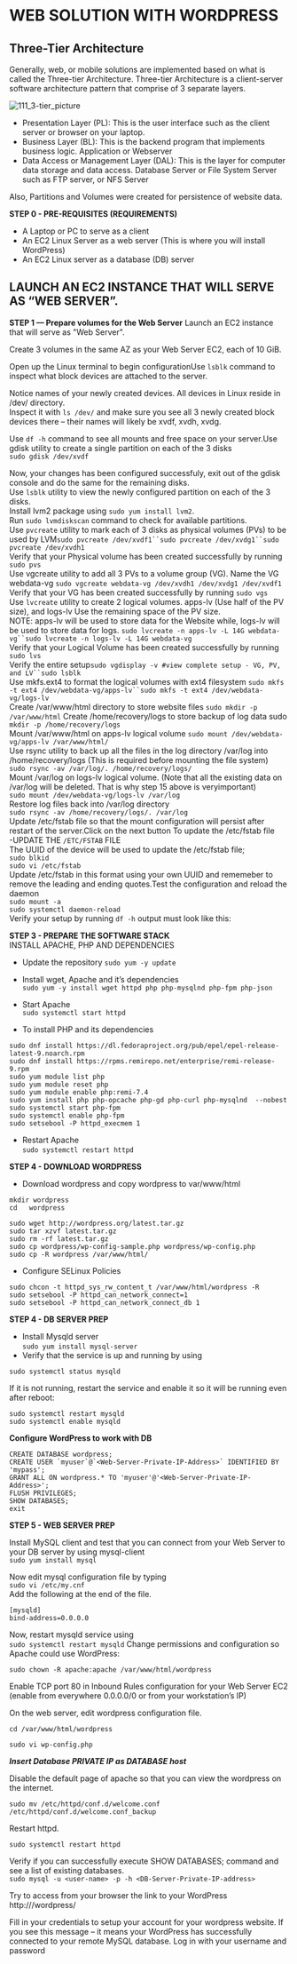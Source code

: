 # WEB SOLUTION WITH WORDPRESS
## Three-Tier Architecture
Generally, web, or mobile solutions are implemented based on what is called the Three-tier Architecture.
Three-tier Architecture is a client-server software architecture pattern that comprise of 3 separate layers.

![111_3-tier_picture](https://github.com/ifydevops23/Application_Architecture/assets/126971054/17f2ac59-6f89-40d9-9b8d-14790f55fbf6)

- Presentation Layer (PL): This is the user interface such as the client server or browser on your laptop.<br>
- Business Layer (BL): This is the backend program that implements business logic. Application or Webserver <br>
- Data Access or Management Layer (DAL): This is the layer for computer data storage and data access. Database Server or File System Server such as FTP server, or NFS Server

Also, Partitions and Volumes were created for persistence of website data.<br>

**STEP 0 - PRE-REQUISITES (REQUIREMENTS)**
- A Laptop or PC to serve as a client<br>
- An EC2 Linux Server as a web server (This is where you will install WordPress)<br>
- An EC2 Linux server as a database (DB) server<br>


## LAUNCH AN EC2 INSTANCE THAT WILL SERVE AS “WEB SERVER”.<br>
**STEP 1 — Prepare volumes for the Web Server**
Launch an EC2 instance that will serve as "Web Server". <br>

Create 3 volumes in the same AZ as your Web Server EC2, each of 10 GiB.<br>

Open up the Linux terminal to begin configurationUse `lsblk` command to inspect what block devices are attached to the server.<br>

Notice names of your newly created devices. All devices in Linux reside in /dev/ directory.<br>
Inspect it with `ls /dev/` and make sure you see all 3 newly created block devices there – their names will likely be xvdf, xvdh, xvdg.<br>

Use `df -h` command to see all mounts and free space on your server.Use gdisk utility to create a single partition on each of the 3 disks <br> `sudo gdisk /dev/xvdf`<br>

Now, your changes has been configured successfuly, exit out of the gdisk console and do the same for the remaining disks.<br>
Use `lsblk` utility to view the newly configured partition on each of the 3 disks. <br>
Install lvm2 package using `sudo yum install lvm2`. <br>
Run `sudo lvmdiskscan` command to check for available partitions.<br>
Use `pvcreate` utility to mark each of 3 disks as physical volumes (PVs) to be used by LVM`sudo pvcreate /dev/xvdf1``sudo pvcreate /dev/xvdg1``sudo pvcreate /dev/xvdh1`<br>
Verify that your Physical volume has been created successfully by running `sudo pvs`<br>
Use vgcreate utility to add all 3 PVs to a volume group (VG). Name the VG webdata-vg `sudo vgcreate webdata-vg /dev/xvdh1 /dev/xvdg1 /dev/xvdf1`<br>
Verify that your VG has been created successfully by running `sudo vgs`<br>
Use `lvcreate` utility to create 2 logical volumes. apps-lv (Use half of the PV size), and logs-lv Use the remaining space of the PV size. <br>
NOTE: apps-lv will be used to store data for the Website while, logs-lv will be used to store data for logs. `sudo lvcreate -n apps-lv -L 14G webdata-vg``sudo lvcreate -n logs-lv -L 14G webdata-vg`<br>
Verify that your Logical Volume has been created successfully by running `sudo lvs`<br>
Verify the entire setup`sudo vgdisplay -v #view complete setup - VG, PV, and LV``sudo lsblk`<br>
Use mkfs.ext4 to format the logical volumes with ext4 filesystem `sudo mkfs -t ext4 /dev/webdata-vg/apps-lv``sudo mkfs -t ext4 /dev/webdata-vg/logs-lv`<br>
Create /var/www/html directory to store website files `sudo mkdir -p /var/www/html` Create /home/recovery/logs to store backup of log data sudo `mkdir -p /home/recovery/logs`<br>
Mount /var/www/html on apps-lv logical volume `sudo mount /dev/webdata-vg/apps-lv /var/www/html/`<br>
Use rsync utility to back up all the files in the log directory /var/log into /home/recovery/logs (This is required before mounting the file system) <br>
`sudo rsync -av /var/log/. /home/recovery/logs/`<br>
Mount /var/log on logs-lv logical volume. (Note that all the existing data on /var/log will be deleted. That is why step 15 above is veryimportant)<br>
`sudo mount /dev/webdata-vg/logs-lv /var/log`<br>
Restore log files back into /var/log directory <br> 
`sudo rsync -av /home/recovery/logs/. /var/log`<br>
Update /etc/fstab file so that the mount configuration will persist after restart of the server.Click on the next button To update the /etc/fstab file<br>
-UPDATE THE `/ETC/FSTAB` FILE <br>
The UUID of the device will be used to update the /etc/fstab file;<br>
`sudo blkid`<br>
`sudo vi /etc/fstab`<br>
Update /etc/fstab in this format using your own UUID and rememeber to remove the leading and ending quotes.Test the configuration and reload the daemon <br>
`sudo mount -a`<br>
`sudo systemctl daemon-reload`<br>
Verify your setup by running `df -h` output must look like this:<br>

**STEP 3 - PREPARE THE SOFTWARE STACK** <br>
INSTALL APACHE, PHP AND DEPENDENCIES <br>

- Update the repository
`sudo yum -y update`<br>

- Install wget, Apache and it’s dependencies <br>
`sudo yum -y install wget httpd php php-mysqlnd php-fpm php-json`<br>



- Start Apache <br>
`sudo systemctl start httpd`<br>


- To install PHP and its dependencies
```
sudo dnf install https://dl.fedoraproject.org/pub/epel/epel-release-latest-9.noarch.rpm
sudo dnf install https://rpms.remirepo.net/enterprise/remi-release-9.rpm
sudo yum module list php
sudo yum module reset php
sudo yum module enable php:remi-7.4
sudo yum install php php-opcache php-gd php-curl php-mysqlnd  --nobest
sudo systemctl start php-fpm
sudo systemctl enable php-fpm
sudo setsebool -P httpd_execmem 1
```

- Restart Apache<br>
`sudo systemctl restart httpd`<br>

**STEP 4 - DOWNLOAD WORDPRESS** <br>

- Download wordpress and copy wordpress to var/www/html<br>

`mkdir wordpress`<br>
`cd   wordpress`<br>

```
sudo wget http://wordpress.org/latest.tar.gz
sudo tar xzvf latest.tar.gz
sudo rm -rf latest.tar.gz
sudo cp wordpress/wp-config-sample.php wordpress/wp-config.php
sudo cp -R wordpress /var/www/html/
```


- Configure SELinux Policies
```
sudo chcon -t httpd_sys_rw_content_t /var/www/html/wordpress -R
sudo setsebool -P httpd_can_network_connect=1
sudo setsebool -P httpd_can_network_connect_db 1
```

**STEP 4 - DB SERVER PREP**<br>
- Install Mysqld server <br>
`sudo yum install mysql-server`
- Verify that the service is up and running by using <br>

`sudo systemctl status mysqld`<br>

If it is not running, restart the service and enable it so it will be running even after reboot:<br>

`sudo systemctl restart mysqld`<br>
`sudo systemctl enable mysqld`<br>

**Configure WordPress to work with DB** <br>
```
CREATE DATABASE wordpress;
CREATE USER `myuser`@`<Web-Server-Private-IP-Address>` IDENTIFIED BY 'mypass';
GRANT ALL ON wordpress.* TO 'myuser'@'<Web-Server-Private-IP-Address>';
FLUSH PRIVILEGES;
SHOW DATABASES;
exit
```


**STEP 5 - WEB SERVER PREP**<br>

Install MySQL client and test that you can connect from your Web Server to your DB server by using mysql-client <br>
`sudo yum install mysql`

Now edit mysql configuration file by typing <br>
`sudo vi /etc/my.cnf`<br>
Add the following at the end of the file. <br>
```
[mysqld]
bind-address=0.0.0.0
```

Now, restart mysqld service using <br>
`sudo systemctl restart mysqld`
Change permissions and configuration so Apache could use WordPress: <br>

`sudo chown -R apache:apache /var/www/html/wordpress` <br>

Enable TCP port 80 in Inbound Rules configuration for your Web Server EC2 (enable from everywhere 0.0.0.0/0 or from your workstation’s IP)<br>

On the web server, edit wordpress configuration file.<br>

`cd /var/www/html/wordpress`<br>

 `sudo vi wp-config.php`

**_Insert Database PRIVATE IP as DATABASE host_**



Disable the default page of apache so that you can view the wordpress on the internet.
```
sudo mv /etc/httpd/conf.d/welcome.conf /etc/httpd/conf.d/welcome.conf_backup
```

Restart httpd. <br>

`sudo systemctl restart httpd`



Verify if you can successfully execute SHOW DATABASES; command and see a list of existing databases. <br>
`sudo mysql -u <user-name> -p -h <DB-Server-Private-IP-address>`



Try to access from your browser the link to your WordPress http://<Webserver-Public-Ip>/wordpress/


Fill in your credentials to setup your account for your wordpress website. If you see this message – it means your WordPress has successfully connected to your remote MySQL database.
Log in with your username and password


 

